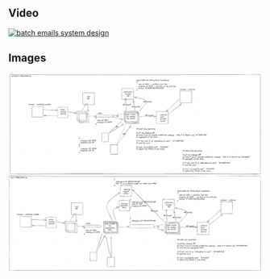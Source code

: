 

## Video

[![batch emails system design](https://img.youtube.com/vi/4k9_5moNCxU/hqdefault.jpg)](https://www.youtube.com/watch?v=4k9_5moNCxU)


## Images

<img src="images/approach_1.png" alt="batch emails system design">

